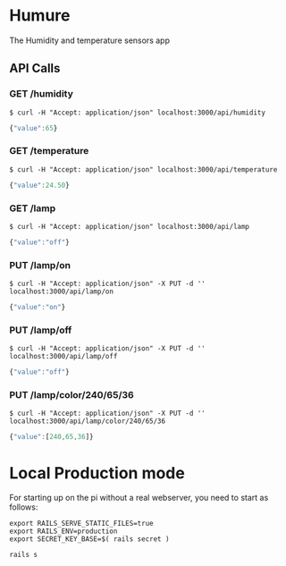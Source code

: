 # Humure

The Humidity and temperature sensors app


## API Calls

### GET /humidity

```shell
$ curl -H "Accept: application/json" localhost:3000/api/humidity
```

```javascript
{"value":65}
```


### GET /temperature

```shell
$ curl -H "Accept: application/json" localhost:3000/api/temperature
```

```javascript
{"value":24.50}
```


### GET /lamp

```shell
$ curl -H "Accept: application/json" localhost:3000/api/lamp
```

```javascript
{"value":"off"}
```


### PUT /lamp/on

```shell
$ curl -H "Accept: application/json" -X PUT -d '' localhost:3000/api/lamp/on
```

```javascript
{"value":"on"}
```


### PUT /lamp/off

```shell
$ curl -H "Accept: application/json" -X PUT -d '' localhost:3000/api/lamp/off
```

```javascript
{"value":"off"}
```


### PUT /lamp/color/240/65/36

```shell
$ curl -H "Accept: application/json" -X PUT -d '' localhost:3000/api/lamp/color/240/65/36
```

```javascript
{"value":[240,65,36]}
```

# Local Production mode

For starting up on the pi without a real webserver, you need to start as follows:

```
export RAILS_SERVE_STATIC_FILES=true
export RAILS_ENV=production
export SECRET_KEY_BASE=$( rails secret )

rails s
```

